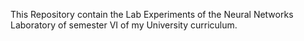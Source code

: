 This Repository contain the Lab Experiments of the Neural Networks Laboratory of semester VI of my University curriculum.
